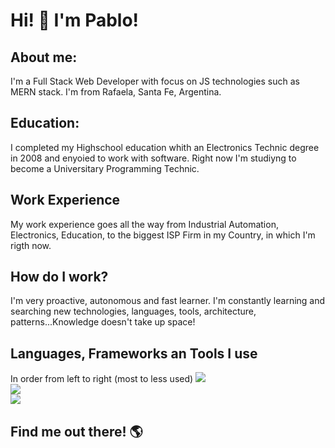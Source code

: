 # Hi! 👋 I'm Pablo!

## About me:
  I'm a Full Stack Web Developer with focus on JS technologies such as MERN stack. I'm from Rafaela, Santa Fe, Argentina.

## Education:
  I completed my Highschool education whith an Electronics Technic degree in 2008 and enyoied to work with software. 
  Right now I'm studiyng to become a Universitary Programming Technic.

## Work Experience
  My work experience goes all the way from Industrial Automation, Electronics, Education, to the biggest ISP Firm in my Country, in which I'm rigth now.

## How do I work?
  I'm very proactive, autonomous and fast learner.
  I'm constantly learning and searching new technologies, languages, tools, architecture, patterns...Knowledge doesn't take up space!
    
## Languages, Frameworks an Tools I use
  In order from left to right (most to less used) 
    ![](https://img.shields.io/badge/javascript%20-%23323330.svg?&logo=javascript&logoColor=%23F7DF1E)  
![](https://img.shields.io/badge/html5%20-%23E34F26.svg?&logo=html5&logoColor=white)  
![](https://img.shields.io/badge/css3%20-%231572B6.svg?&logo=css3&logoColor=white)  


## Find me out there! 🌎
